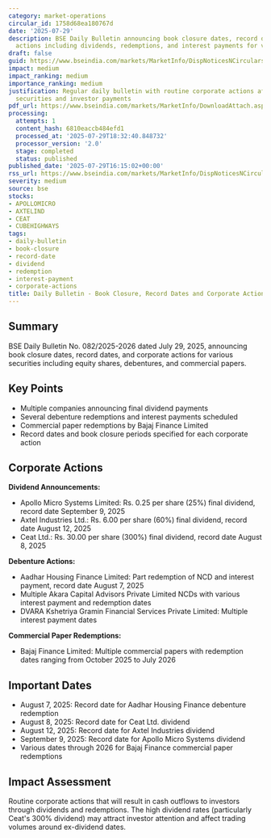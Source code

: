 ```yaml
---
category: market-operations
circular_id: 1758d68ea180767d
date: '2025-07-29'
description: BSE Daily Bulletin announcing book closure dates, record dates, and corporate
  actions including dividends, redemptions, and interest payments for various securities.
draft: false
guid: https://www.bseindia.com/markets/MarketInfo/DispNoticesNCirculars.aspx?Noticeid={F66E07D6-58C7-4CB6-9329-83642A22AF91}&noticeno=20250729-68&dt=07/29/2025&icount=68&totcount=71&flag=0
impact: medium
impact_ranking: medium
importance_ranking: medium
justification: Regular daily bulletin with routine corporate actions affecting multiple
  securities and investor payments
pdf_url: https://www.bseindia.com/markets/MarketInfo/DownloadAttach.aspx?id=20250729-68&attachedId=bb31f327-57e3-4230-b09f-7be08fe1c739
processing:
  attempts: 1
  content_hash: 6810eaccb484efd1
  processed_at: '2025-07-29T18:32:40.848732'
  processor_version: '2.0'
  stage: completed
  status: published
published_date: '2025-07-29T16:15:02+00:00'
rss_url: https://www.bseindia.com/markets/MarketInfo/DispNoticesNCirculars.aspx?Noticeid={F66E07D6-58C7-4CB6-9329-83642A22AF91}&noticeno=20250729-68&dt=07/29/2025&icount=68&totcount=71&flag=0
severity: medium
source: bse
stocks:
- APOLLOMICRO
- AXTELIND
- CEAT
- CUBEHIGHWAYS
tags:
- daily-bulletin
- book-closure
- record-date
- dividend
- redemption
- interest-payment
- corporate-actions
title: Daily Bulletin - Book Closure, Record Dates and Corporate Actions
---
```


## Summary

BSE Daily Bulletin No. 082/2025-2026 dated July 29, 2025, announcing book closure dates, record dates, and corporate actions for various securities including equity shares, debentures, and commercial papers.

## Key Points

- Multiple companies announcing final dividend payments
- Several debenture redemptions and interest payments scheduled
- Commercial paper redemptions by Bajaj Finance Limited
- Record dates and book closure periods specified for each corporate action

## Corporate Actions

**Dividend Announcements:**
- Apollo Micro Systems Limited: Rs. 0.25 per share (25%) final dividend, record date September 9, 2025
- Axtel Industries Ltd.: Rs. 6.00 per share (60%) final dividend, record date August 12, 2025
- Ceat Ltd.: Rs. 30.00 per share (300%) final dividend, record date August 8, 2025

**Debenture Actions:**
- Aadhar Housing Finance Limited: Part redemption of NCD and interest payment, record date August 7, 2025
- Multiple Akara Capital Advisors Private Limited NCDs with various interest payment and redemption dates
- DVARA Kshetriya Gramin Financial Services Private Limited: Multiple interest payment dates

**Commercial Paper Redemptions:**
- Bajaj Finance Limited: Multiple commercial papers with redemption dates ranging from October 2025 to July 2026

## Important Dates

- August 7, 2025: Record date for Aadhar Housing Finance debenture redemption
- August 8, 2025: Record date for Ceat Ltd. dividend
- August 12, 2025: Record date for Axtel Industries dividend
- September 9, 2025: Record date for Apollo Micro Systems dividend
- Various dates through 2026 for Bajaj Finance commercial paper redemptions

## Impact Assessment

Routine corporate actions that will result in cash outflows to investors through dividends and redemptions. The high dividend rates (particularly Ceat's 300% dividend) may attract investor attention and affect trading volumes around ex-dividend dates.